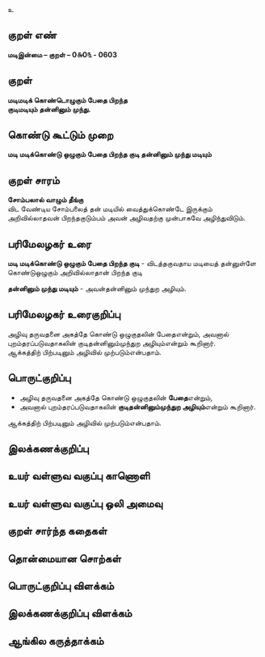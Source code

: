 உ

## குறள் எண் 

**மடிஇன்மை – குறள் – 0௬0௩ - 0603**  

## குறள் 

**மடிமடிக் கொண்டொழுகும் பேதை பிறந்த  
குடிமடியும் தன்னினும் முந்து.**  

## கொண்டு கூட்டும் முறை

**மடி மடிக்கொண்டு ஒழுகும் பேதை பிறந்த குடி தன்னினும் முந்து மடியும்**

## குறள் சாரம் 

**சோம்பலால் வாழும் தீங்கு**  
விட வேண்டிய சோம்பலைத் தன் மடியில் வைத்துக்கொண்டே இருக்கும் அறிவில்லாதவன் பிறந்தகுடும்பம் அவன் அழிவதற்கு முன்பாகவே அழிந்துவிடும்.  

## பரிமேலழகர் உரை

**மடி மடிக்கொண்டு ஒழுகும் பேதை பிறந்த குடி** - விடத்தகுவதாய மடியைத் தன்னுள்ளே கொண்டுஒழுகும் அறிவில்லாதான் பிறந்த குடி  

**தன்னினும் முந்து மடியும்** - அவன்தன்னினும் முந்துற அழியும். 

## பரிமேலழகர் உரைகுறிப்பு   

அழிவு தருவதனை அகத்தே கொண்டு ஒழுகுதலின் பேதைஎன்றும், அவனால் புறம்தரப்படுவதாகலின் குடிதன்னினும்முந்துற அழியும்என்றும் கூறினார்.    
ஆக்கத்திற் பிற்படினும் அழிவில் முற்படும்என்பதாம்.    

## பொருட்குறிப்பு 

* அழிவு தருவதனை அகத்தே கொண்டு ஒழுகுதலின் **பேதை**என்றும்,  
* அவனால் புறம்தரப்படுவதாகலின் **குடிதன்னினும்முந்துற அழியும்**என்றும் கூறினார்.    

ஆக்கத்திற் பிற்படினும் அழிவில் முற்படும்என்பதாம்.   

## இலக்கணக்குறிப்பு  


## உயர் வள்ளுவ வகுப்பு காணொளி


## உயர் வள்ளுவ வகுப்பு ஒலி அமைவு 

 
## குறள் சார்ந்த கதைகள் 


## தொன்மையான சொற்கள்


## பொருட்குறிப்பு விளக்கம்


## இலக்கணக்குறிப்பு விளக்கம்


## ஆங்கில கருத்தாக்கம் 


